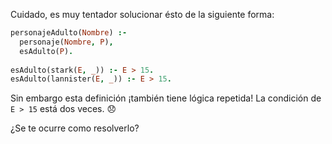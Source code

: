 Cuidado, es muy tentador solucionar ésto de la siguiente forma:

```prolog
personajeAdulto(Nombre) :-
  personaje(Nombre, P),
  esAdulto(P).
  
esAdulto(stark(E, _)) :- E > 15.
esAdulto(lannister(E, _)) :- E > 15.
```
  
Sin embargo esta definición ¡también tiene lógica repetida! La condición de `E > 15` está dos veces. :disappointed:

¿Se te ocurre como resolverlo? 